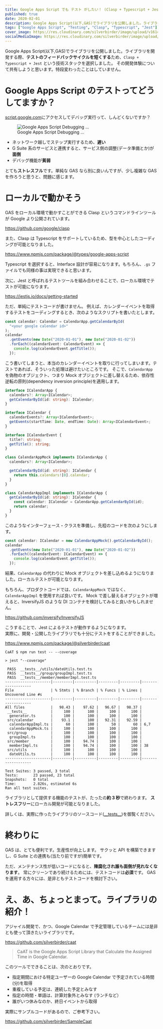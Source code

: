 ```yaml
---
title: Google Apps Script でも テスト がしたい！ (Clasp + Typescript + Jest)
published: true
date: 2020-02-01
description: Google Apps Script(以下,GAS)でライブラリを公開しました。ライブラリを開発する際、テストのフィードバックサイクルを短くするため、`Clasp + Typescript + Jest` という技術スタックを選択しました。その開発体験について共有しようと思います。特段変わったことはしていません。
tags: ["Google Apps Script", "Testing", "Clasp", "Typescript", "Jest"]
cover_image: https://res.cloudinary.com/silverbirder/image/upload/v1614431246/silver-birder.github.io/blog/google_apps_script_and_typescript_and_jest.png
socialMediaImage: https://res.cloudinary.com/silverbirder/image/upload/v1614431246/silver-birder.github.io/blog/google_apps_script_and_typescript_and_jest.png
---
```


Google Apps Script(以下,GAS)でライブラリを公開しました。ライブラリを開発する際、**テストのフィードバックサイクルを短くする**ため、`Clasp + Typescript + Jest` という技術スタックを選択しました。
その開発体験について共有しようと思います。特段変わったことはしていません。

# Google Apps Script のテストってどうしてますか？

[script.google.com](https://script.google.com/)にアクセスしてデバッグ実行って、しんどくないですか？

<figure title="Google Apps Script Debugging ...">
<img alt="Google Apps Script Debugging ..." src="https://res.cloudinary.com/silverbirder/image/upload/v1614431285/silver-birder.github.io/blog/google_apps_script_debugging.png" />
<figcaption>Google Apps Script Debugging ...</figcaption>
</figure>

- ネットワーク越しでステップ実行するため、**遅い**
- G Suite 系のサービスと連携すると、サービス側の調整(データ準備とか)が**面倒**
- デバッグ機能が**貧弱**

とても**ストレスフル**です。単純な GAS なら別に良いんですが、少し複雑な GAS を作ろうと思うと、問題に感じます。

# ローカルで動かそう

GAS をローカル環境で動かすことができる Clasp というコマンドラインツールが Google より公開されています。

https://github.com/google/clasp

また、Clasp は Typescript をサポートしているため、型を中心としたコーディングが可能となりました。

https://www.npmjs.com/package/@types/google-apps-script

Typescript を選択すると、Interface 設計が容易になります。もちろん、`.gs` ファイルでも同様の事は実現できると思います。

次に、Jest と呼ばれるテストツールを組み合わせることで、ローカル環境でテストが可能になります。

https://jestjs.io/docs/getting-started

ただ、単純にテストコードが書けません。
例えば、カレンダーイベントを取得するテストをコーディングするとき、次のようなスクリプトを書いたとします。

```typescript
const calendar: Calendar = CalendarApp.getCalendarById(
  "<your google calendar id>"
);
calendar
  .getEvents(new Date("2020-01-01"), new Date("2020-01-02"))
  .forEach((calendarEvent: CalendarEvent) => {
    console.log(calendarEvent.getTitle());
  });
```

こう書いてしまうと、本当のカレンダーイベントを取りに行ってしまいます。テストであれば、そういった処理は避けたいところです。
そこで、`CalendarApp` を偽物のオブジェクト、つまり Mock オブジェクトに差し替えるため、依存性逆転の原則(dependency inversion principle)を適用します。

```typescript
interface ICalendarApp {
  calendars?: Array<ICalendar>;
  getCalendarById(id: string): ICalendar;
}

interface ICalendar {
  calendarEvents?: Array<ICalendarEvent>;
  getEvents(startTime: Date, endTime: Date): Array<ICalendarEvent>;
}

interface ICalendarEvent {
  title?: string;
  getTitle(): string;
}

class CalendarAppMock implements ICalendarApp {
  calendars?: Array<ICalendar>;

  getCalendarById(id: string): ICalendar {
    return this.calendars![0].calendar;
  }
}

class CalendarAppImpl implements ICalendarApp {
  getCalendarById(id: string): ICalendar {
    const calendar: ICalendar = CalendarApp.getCalendarById(id);
    return calendar;
  }
}
```

このようなインターフェース・クラスを準備し、先程のコードを次のようにします。

```typescript
const calendar: ICalendar = new CalendarAppMock().getCalendarById();
calendar
  .getEvents(new Date("2020-01-01"), new Date("2020-01-02"))
  .forEach((calendarEvent: ICalendarEvent) => {
    console.log(calendarEvent.getTitle());
  });
```

結果、`CalendarApp` の代わりに Mock オブジェクトを差し込めるようになりました。ローカルテストが可能となります。

もちろん、プロダクトコードでは、`CalendarAppMock` ではなく、 `CalendarAppImpl` を使用すれば良いです。
Mock で差し替えるオブジェクトが増えると、InversifyJS のような DI コンテナを検討してみると良いかもしれません。

https://github.com/inversify/InversifyJS

こうすることで、Jest によるテストが動作するようになります。  
実際に、開発・公開したライブラリでも十分にテストをすることができました。

https://www.npmjs.com/package/@silverbirder/caat

```shell
CaAT $ npm run test -- --coverage

> jest "--coverage"

 PASS  __tests__/utils/dateUtils.test.ts
 PASS  __tests__/group/groupImpl.test.ts
 PASS  __tests__/member/memberImpl.test.ts
---------------------|---------|----------|---------|---------|-------------------
File                 | % Stmts | % Branch | % Funcs | % Lines | Uncovered Line #s
---------------------|---------|----------|---------|---------|-------------------
All files            |   98.43 |    97.62 |   96.67 |   98.37 |
 __tests__           |     100 |      100 |     100 |     100 |
  generator.ts       |     100 |      100 |     100 |     100 |
 src/calendar        |    93.1 |      100 |   92.31 |   92.59 |
  calendarAppImpl.ts |      60 |      100 |      50 |      60 | 6,7
  calendarAppMock.ts |     100 |      100 |     100 |     100 |
 src/group           |     100 |      100 |     100 |     100 |
  groupImpl.ts       |     100 |      100 |     100 |     100 |
 src/member          |     100 |    94.74 |     100 |     100 |
  memberImpl.ts      |     100 |    94.74 |     100 |     100 | 38
 src/utils           |     100 |      100 |     100 |     100 |
  dateUtils.ts       |     100 |      100 |     100 |     100 |
---------------------|---------|----------|---------|---------|-------------------

Test Suites: 3 passed, 3 total
Tests:       23 passed, 23 total
Snapshots:   0 total
Time:        2.826s, estimated 6s
Ran all test suites.
```

ライブラリとして提供する機能のテストが、たったの**約 3 秒**で終わります。
**ストレスフリー**にローカル開発が可能となりました。

詳しくは、実際に作ったライブラリのソースコード([\_\_tests\_\_](https://github.com/silverbirder/CaAT/tree/master/__tests__))を御覧ください。

# 終わりに

GAS は、とても便利です。生産性が向上します。
サクッと API を構築できますし、G Suite との連携も(当たり前ですが)簡単です。

ただ、メンテナンス性が低いコードになると、**陳腐化され誰も面倒が見れなくなります**。
常にクリーンであり続けるためには、テストコードは**必須**です。
GAS を運用する方々には、是非ともテストコードを検討下さい。

# え、あ、ちょっとまって。ライブラリの紹介！

アジャイル開発で、かつ、Google Calendar で予定管理しているチームには是非とも使って頂きたいライブラリです。

https://github.com/silverbirder/caat

> CaAT is the Google Apps Script Library that Calculate the Assigned Time in Google Calendar.

このツールでできることは、次のとおりです。

- 指定期間における特定ユーザーの Google Calendar で予定されている時間(分)を取得
- 重複している予定は、連続した予定とみなす
- 指定の時間・単語は、計算対象外とみなす (ランチなど）
- 誰がいつ休みなのか、終日イベントから取得

実際にサンプルコードがあるので、ご参考下さい。

https://github.com/silverbirder/SampleCaat
